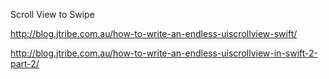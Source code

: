 
Scroll View to Swipe


http://blog.jtribe.com.au/how-to-write-an-endless-uiscrollview-swift/



http://blog.jtribe.com.au/how-to-write-an-endless-uiscrollview-in-swift-2-part-2/
